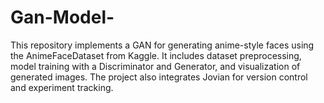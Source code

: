 # Gan-Model-
This repository implements a GAN for generating anime-style faces using the AnimeFaceDataset from Kaggle. It includes dataset preprocessing, model training with a Discriminator and Generator, and visualization of generated images. The project also integrates Jovian for version control and experiment tracking.

